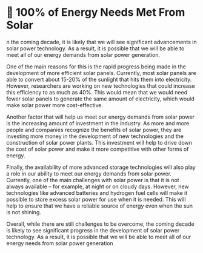 # 🚧 100% of Energy Needs Met From Solar

n the coming decade, it is likely that we will see significant advancements in solar power technology. As a result, it is possible that we will be able to meet all of our energy demands from solar power generation.

One of the main reasons for this is the rapid progress being made in the development of more efficient solar panels. Currently, most solar panels are able to convert about 15-20% of the sunlight that hits them into electricity. However, researchers are working on new technologies that could increase this efficiency to as much as 40%. This would mean that we would need fewer solar panels to generate the same amount of electricity, which would make solar power more cost-effective.

Another factor that will help us meet our energy demands from solar power is the increasing amount of investment in the industry. As more and more people and companies recognize the benefits of solar power, they are investing more money in the development of new technologies and the construction of solar power plants. This investment will help to drive down the cost of solar power and make it more competitive with other forms of energy.

Finally, the availability of more advanced storage technologies will also play a role in our ability to meet our energy demands from solar power. Currently, one of the main challenges with solar power is that it is not always available – for example, at night or on cloudy days. However, new technologies like advanced batteries and hydrogen fuel cells will make it possible to store excess solar power for use when it is needed. This will help to ensure that we have a reliable source of energy even when the sun is not shining.

Overall, while there are still challenges to be overcome, the coming decade is likely to see significant progress in the development of solar power technology. As a result, it is possible that we will be able to meet all of our energy needs from solar power generation
